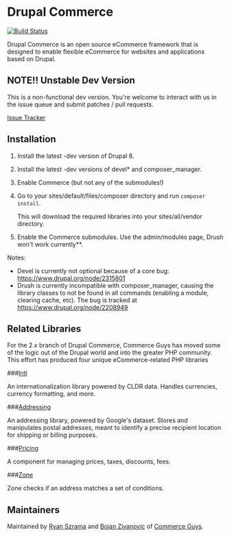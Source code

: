 Drupal Commerce
===============
[![Build Status](https://travis-ci.org/commerceguys/commerce.svg?branch=8.x-2.x)](https://travis-ci.org/commerceguys/commerce)

Drupal Commerce is an open source eCommerce framework that is designed to
enable flexible eCommerce for websites and applications based on Drupal.

NOTE!! Unstable Dev Version
---------------------------

This is a non-functional dev version. You're welcome to interact with us in the
issue queue and submit patches / pull requests.

[Issue Tracker](https://drupal.org/project/issues/commerce)

Installation
------------------

1. Install the latest -dev version of Drupal 8.
2. Install the latest -dev versions of devel* and composer_manager.
3. Enable Commerce (but not any of the submodules!)
4. Go to your sites/default/files/composer directory and run `composer install`.

   This will download the required libraries into your sites/all/vendor directory.
4. Enable the Commerce submodules. Use the admin/modules page, Drush won't work currently**.

Notes:
- Devel is currently not optional because of a core bug: https://www.drupal.org/node/2315801
- Drush is currently incompatible with composer_manager, causing the library classes to not be found in all commands (enabling a module, clearing cache, etc). The bug is tracked at https://www.drupal.org/node/2208949

Related Libraries
------------------

For the 2.x branch of Drupal Commerce, Commerce Guys has moved some of the logic
out of the Drupal world and into the greater PHP community. This effort has
produced four unique eCommerce-related PHP libraries

###[Intl](https://github.com/commerceguys/intl)

An internationalization library powered by CLDR data.
Handles currencies, currency formatting, and more.

###[Addressing](https://github.com/commerceguys/addressing)

An addressing library, powered by Google's dataset.
Stores and manipulates postal addresses, meant to identify a precise recipient location for shipping or billing purposes.

###[Pricing](https://github.com/commerceguys/pricing)

A component for managing prices, taxes, discounts, fees.

###[Zone](https://github.com/commerceguys/zone)

Zone checks if an address matches a set of conditions.

Maintainers
-----------

Maintained by [Ryan Szrama](https://www.drupal.org/u/rszrama) and
[Bojan Zivanovic](https://www.drupal.org/u/bojanz) of
[Commerce Guys](http://commerceguys.com/).
